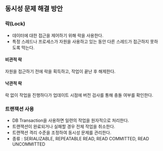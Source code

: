 ## 동시성 문제 해결 방안

### 락(Lock)

- 데이터에 대한 접근을 제어하기 위해 락을 사용한다. 
- 특정 스레드나 프로세스가 자원을 사용하고 있는 동안 다른 스레드가 접근하지 못하도록 막는다.

#### 비관적 락

자원을 접근하기 전에 락을 획득하고, 작업이 끝난 후 해제한다.

#### 낙관적 락

락 없이 작업을 진행하다가 업데이트 시점에 버전 검사를 통해 충돌 여부를 확인한다.


### 트랜잭션 사용

- DB Transaction을 사용하면 일련의 작업을 원자적으로 처리한다.
- 트랜잭션이 완료되거나 실패할 경우 전체 작업을 취소한다.
- 트랜잭션 격리 수준을 조정하여 동시성 문제를 관리한다.
- 종류 : SERIALIZABLE, REPEATABLE READ, READ COMMITTED, READ UNCOMMITTED
